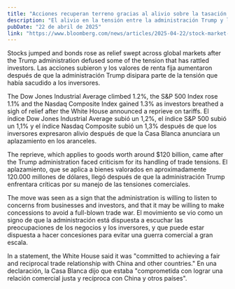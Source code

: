 ```yaml
---
title: "Acciones recuperan terreno gracias al alivio sobre la tasación y los aranceles: Mercados Wrap"
description: "El alivio en la tensión entre la administración Trump y los mercados financieros hace que las acciones y los valores de renta fija suban en todo el mundo."
pubDate: "22 de abril de 2025"
link: "https://www.bloomberg.com/news/articles/2025-04-22/stock-market-today-dow-s-p-live-updates"
---
```


Stocks jumped and bonds rose as relief swept across global markets after the Trump administration defused some of the tension that has rattled investors. Las acciones subieron y los valores de renta fija aumentaron después de que la administración Trump disipara parte de la tensión que había sacudido a los inversores.

The Dow Jones Industrial Average climbed 1.2%, the S&P 500 Index rose 1.1% and the Nasdaq Composite Index gained 1.3% as investors breathed a sigh of relief after the White House announced a reprieve on tariffs. El índice Dow Jones Industrial Average subió un 1,2%, el índice S&P 500 subió un 1,1% y el índice Nasdaq Composite subió un 1,3% después de que los inversores expresaron alivio después de que la Casa Blanca anunciara un aplazamiento en los aranceles.

The reprieve, which applies to goods worth around $120 billion, came after the Trump administration faced criticism for its handling of trade tensions. El aplazamiento, que se aplica a bienes valorados en aproximadamente 120.000 millones de dólares, llegó después de que la administración Trump enfrentara críticas por su manejo de las tensiones comerciales.

The move was seen as a sign that the administration is willing to listen to concerns from businesses and investors, and that it may be willing to make concessions to avoid a full-blown trade war. El movimiento se vio como un signo de que la administración está dispuesta a escuchar las preocupaciones de los negocios y los inversores, y que puede estar dispuesta a hacer concesiones para evitar una guerra comercial a gran escala.

In a statement, the White House said it was "committed to achieving a fair and reciprocal trade relationship with China and other countries." En una declaración, la Casa Blanca dijo que estaba "comprometida con lograr una relación comercial justa y recíproca con China y otros países".